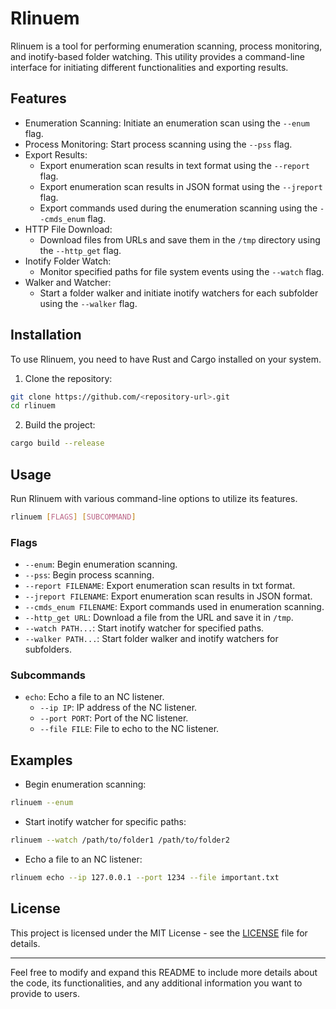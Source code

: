 # Rlinuem

Rlinuem is a tool for performing enumeration scanning, process monitoring, and inotify-based folder watching. This utility provides a command-line interface for initiating different functionalities and exporting results.

## Features

- Enumeration Scanning: Initiate an enumeration scan using the `--enum` flag.
- Process Monitoring: Start process scanning using the `--pss` flag.
- Export Results:
  - Export enumeration scan results in text format using the `--report` flag.
  - Export enumeration scan results in JSON format using the `--jreport` flag.
  - Export commands used during the enumeration scanning using the `--cmds_enum` flag.
- HTTP File Download:
  - Download files from URLs and save them in the `/tmp` directory using the `--http_get` flag.
- Inotify Folder Watch:
  - Monitor specified paths for file system events using the `--watch` flag.
- Walker and Watcher:
  - Start a folder walker and initiate inotify watchers for each subfolder using the `--walker` flag.

## Installation

To use Rlinuem, you need to have Rust and Cargo installed on your system.

1. Clone the repository:

```bash
git clone https://github.com/<repository-url>.git
cd rlinuem
```

2. Build the project:

```bash
cargo build --release
```

## Usage

Run Rlinuem with various command-line options to utilize its features.

```bash
rlinuem [FLAGS] [SUBCOMMAND]
```

### Flags

- `--enum`: Begin enumeration scanning.
- `--pss`: Begin process scanning.
- `--report FILENAME`: Export enumeration scan results in txt format.
- `--jreport FILENAME`: Export enumeration scan results in JSON format.
- `--cmds_enum FILENAME`: Export commands used in enumeration scanning.
- `--http_get URL`: Download a file from the URL and save it in `/tmp`.
- `--watch PATH...`: Start inotify watcher for specified paths.
- `--walker PATH...`: Start folder walker and inotify watchers for subfolders.

### Subcommands

- `echo`: Echo a file to an NC listener.
  - `--ip IP`: IP address of the NC listener.
  - `--port PORT`: Port of the NC listener.
  - `--file FILE`: File to echo to the NC listener.

## Examples

- Begin enumeration scanning:

```bash
rlinuem --enum
```

- Start inotify watcher for specific paths:

```bash
rlinuem --watch /path/to/folder1 /path/to/folder2
```

- Echo a file to an NC listener:

```bash
rlinuem echo --ip 127.0.0.1 --port 1234 --file important.txt
```

## License

This project is licensed under the MIT License - see the [LICENSE](LICENSE) file for details.

---

Feel free to modify and expand this README to include more details about the code, its functionalities, and any additional information you want to provide to users.
